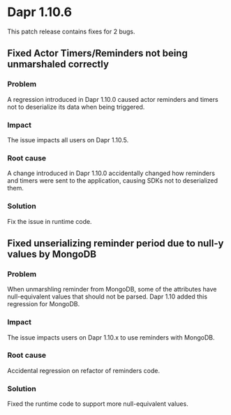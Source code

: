 # Dapr 1.10.6

This patch release contains fixes for 2 bugs.

## Fixed Actor Timers/Reminders not being unmarshaled correctly

### Problem

A regression introduced in Dapr 1.10.0 caused actor reminders and timers not to deserialize its data when being triggered.

### Impact

The issue impacts all users on Dapr 1.10.5.

### Root cause

A change introduced in Dapr 1.10.0 accidentally changed how reminders and timers were sent to the application, causing SDKs not to deserialized them.

### Solution

Fix the issue in runtime code.

## Fixed unserializing reminder period due to null-y values by MongoDB

### Problem

When unmarshling reminder from MongoDB, some of the attributes have null-equivalent values that should not be parsed. Dapr 1.10 added this regression for MongoDB.

### Impact

The issue impacts users on Dapr 1.10.x to use reminders with MongoDB.

### Root cause

Accidental regression on refactor of reminders code.

### Solution

Fixed the runtime code to support more null-equivalent values.
